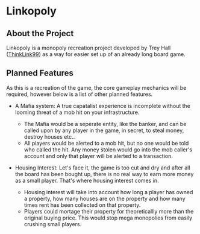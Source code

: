 # Linkopoly

## About the Project
Linkopoly is a monopoly recreation project developed by Trey Hall ([ThinkLink99](http://www.github.com/thinklink99)) as a way for easier set up of an already long board game.

## Planned Features
As this is a recreation of the game, the core gameplay mechanics will be required, however below is a list of other planned features.

* A Mafia system: A true capatalist experience is incomplete without the looming threat of a mob hit on your infrastructure.
  * The Mafia would be a seperate entity, like the banker, and can be called  upon by any player in the game, in secret, to steal money, destroy houses etc..
  * All players would be alerted to a mob hit, but no one would be told who called the hit. Any money stolen would go into the mob caller's account and only that player will be alerted to a transaction.
  
* Housing Interest: Let's face it, the game is too cut and dry and after all the board has been bought up, there is no real way to earn more money as a small player. That's where housing interest comes in. 
  * Housing interest will take into account how long a player has owned a property, how many houses are on the property and how many times rent has been collected on that property. 
  * Players could mortage their property for theoreticallly more than the original buying price. This would stop mega monopolies from easily crushing small players.
